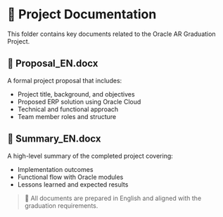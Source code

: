 # 📄 Project Documentation

This folder contains key documents related to the Oracle AR Graduation Project.

## 🔹 Proposal_EN.docx
A formal project proposal that includes:
- Project title, background, and objectives
- Proposed ERP solution using Oracle Cloud
- Technical and functional approach
- Team member roles and structure

## 🔹 Summary_EN.docx
A high-level summary of the completed project covering:
- Implementation outcomes
- Functional flow with Oracle modules
- Lessons learned and expected results

> 📝 All documents are prepared in English and aligned with the graduation requirements.